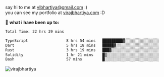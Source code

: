 say hi to me at [vlbhartiya@gmail.com](mailto:vlbhartiya@gmail.com) :)<br/>
you can see my portfolio at [virajbhartiya.com](https://virajbhartiya.com) :D<br/>


🚀 **what i have been up to:**

<!--START_SECTION:waka-->

```txt
Total Time: 22 hrs 39 mins

TypeScript                 8 hrs 54 mins   █████████▓░░░░░░░░░░░░░░░   39.00 %
Dart                       5 hrs 18 mins   █████▓░░░░░░░░░░░░░░░░░░░   23.26 %
Rust                       3 hrs 19 mins   ███▓░░░░░░░░░░░░░░░░░░░░░   14.55 %
Solidity                   1 hr 21 mins    █▒░░░░░░░░░░░░░░░░░░░░░░░   05.98 %
Bash                       57 mins         █░░░░░░░░░░░░░░░░░░░░░░░░   04.18 %
```

<!--END_SECTION:waka-->

<p align="left"> <img src="https://komarev.com/ghpvc/?username=virajbhartiya&color=blue" alt="virajbhartiya" /> </p>
